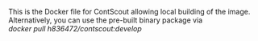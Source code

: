 This is the Docker file for ContScout allowing local building of the image.   
Alternatively, you can use the pre-built binary package via  
*docker pull h836472/contscout:develop*
